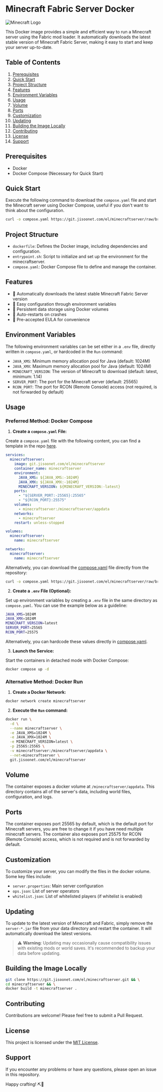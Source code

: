 # Minecraft Fabric Server Docker

![Minecraft Logo](https://static.wikia.nocookie.net/logopedia/images/0/0f/Minecraft_Bedrock_2023.svg/revision/latest/scale-to-width-down/250?cb=20230920113315)

This Docker image provides a simple and efficient way to run a Minecraft server using the Fabric mod loader. It automatically downloads the latest stable version of Minecraft Fabric Server, making it easy to start and keep your server up-to-date.

## Table of Contents
1. [Prerequisites](#prerequisites)
2. [Quick Start](#quick-start)
3. [Project Structure](#project-structure)
4. [Features](#features)
5. [Environment Variables](#environment-variables)
6. [Usage](#usage)
7. [Volume](#volume)
8. [Ports](#ports)
9. [Customization](#customization)
10. [Updating](#updating)
11. [Building the Image Locally](#building-the-image-locally)
12. [Contributing](#contributing)
13. [License](#license)
14. [Support](#support)

## Prerequisites

- Docker
- Docker Compose (Necessary for Quick Start)

## Quick Start

Execute the following command to download the `compose.yaml` file and start the Minecraft server using Docker Compose, useful if you don't want to think about the configuration.

```bash
curl -o compose.yaml https://git.jisoonet.com/el/minecraftserver/raw/branch/main/compose.yaml && docker compose up -d
```

## Project Structure

- `dockerfile`: Defines the Docker image, including dependencies and configuration.
- `entrypoint.sh`: Script to initialize and set up the environment for the minecraftserver.
- `compose.yaml`: Docker Compose file to define and manage the container.

## Features

- 🚀 Automatically downloads the latest stable Minecraft Fabric Server version
- 🔧 Easy configuration through environment variables
- 💾 Persistent data storage using Docker volumes
- 🔄 Auto-restarts on crashes
- 📜 Pre-accepted EULA for convenience

## Environment Variables

The following environment variables can be set either in a `.env` file, directly written in `compose.yaml`, or hardcoded in the `Run` command:

- `JAVA_XMS`: Minimum memory allocation pool for Java (default: 1024M)
- `JAVA_XMX`: Maximum memory allocation pool for Java (default: 1024M)
- `MINECRAFT_VERSION`: The version of Minecraft to download (default: latest, minimum: 1.14)
- `SERVER_PORT`: The port for the Minecraft server (default: 25565)
- `RCON_PORT`: The port for RCON (Remote Console) access (not required, is not forwarded by default)

## Usage

### Preferred Method: Docker Compose

1. **Create a `compose.yaml` File:**

Create a `compose.yaml` file with the following content, you can find a template in the repo [here](compose.yaml).

```yaml
services:
  minecraftserver:
    image: git.jisoonet.com/el/minecraftserver
    container_name: minecraftserver
    environment:
      JAVA_XMS: ${JAVA_XMS:-1024M}
      JAVA_XMX: ${JAVA_XMX:-1024M}
      MINECRAFT_VERSION: ${MINECRAFT_VERSION:-latest}
    ports:
      - "${SERVER_PORT:-25565}:25565"
      - "${RCON_PORT}:25575"
    volumes:
      - minecraftserver:/minecraftserver/appdata
    networks:
      - minecraftserver
    restart: unless-stopped

volumes:
  minecraftserver:
    name: minecraftserver

networks:
  minecraftserver:
    name: minecraftserver
```

Alternatively, you can download the [compose.yaml](compose.yaml) file directly from the repository:

```bash
curl -o compose.yaml https://git.jisoonet.com/el/minecraftserver/raw/branch/main/compose.yaml
```

2. **Create a `.env` File (Optional):**

Set up environment variables by creating a `.env` file in the same directory as `compose.yaml`. You can use the example below as a guideline:

```bash
JAVA_XMS=1024M
JAVA_XMX=1024M
MINECRAFT_VERSION=latest
SERVER_PORT=25565
RCON_PORT=25575
```

Alternatively, you can hardcode these values directly in [compose.yaml](compose.yaml).

3. **Launch the Service:**

Start the containers in detached mode with Docker Compose:

```bash
docker compose up -d
```

### Alternative Method: Docker Run

1. **Create a Docker Network:**

```bash
docker network create minecraftserver
```

2. **Execute the `Run` command:**

```bash
docker run \
  -d \
  --name minecraftserver \
  -e JAVA_XMS=1024M \
  -e JAVA_XMX=1024M \
  -e MINECRAFT_VERSION=latest \
  -p 25565:25565 \
  -v minecraftserver:/minecraftserver/appdata \
  --net=minecraftserver \
  git.jisoonet.com/el/minecraftserver
```

## Volume

The container exposes a docker volume at `/minecraftserver/appdata`. This directory contains all of the server's data, including world files, configuration, and logs.

## Ports

The container exposes port 25565 by default, which is the default port for Minecraft servers, you are free to change it if you have need multiple minecraft servers.
The container also exposes port 25575 for RCON (Remote Console) access, which is not required and is not forwarded by default.

## Customization

To customize your server, you can modify the files in the docker volume. Some key files include:

- `server.properties`: Main server configuration
- `ops.json`: List of server operators
- `whitelist.json`: List of whitelisted players (if whitelist is enabled)

## Updating

To update to the latest version of Minecraft and Fabric, simply remove the `server-*.jar` file from your data directory and restart the container. It will automatically download the latest versions.

> ⚠️ **Warning**: Updating may occasionally cause compatibility issues with existing mods or world saves. It's recommended to backup your data before updating.

## Building the Image Locally

```bash
git clone https://git.jisoonet.com/el/minecraftserver.git && \
cd minecraftserver && \
docker build -t minecraftserver .
```

## Contributing

Contributions are welcome! Please feel free to submit a Pull Request.

## License

This project is licensed under the [MIT License](LICENSE).

## Support

If you encounter any problems or have any questions, please open an issue in this repository.

Happy crafting! ⛏️🌳
